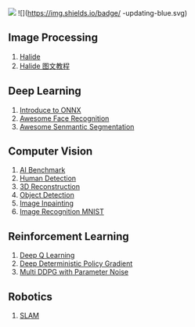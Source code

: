 ![](https://img.shields.io/badge/欢迎-welcome_to_my_github-blue.svg)
![](https://img.shields.io/badge/ -updating-blue.svg)

## Image Processing

1. [Halide](https://github.com/l5shi/halide)
2. [Halide 图文教程](https://github.com/l5shi/Halide_Tutorial)

## Deep Learning

1. [Introduce to ONNX](https://github.com/l5shi/ONNX_TUTORIAL)
2. [Awesome Face Recognition](https://github.com/l5shi/awesome-Face_Recognition)
3. [Awesome Senmantic Segmentation](https://github.com/l5shi/awesome-semantic-segmentation)

## Computer Vision
1. [AI Benchmark](https://github.com/l5shi/AI-Benchmark)
2. [Human Detection](https://github.com/l5shi/Human-Detection-In-Depth-Image)
3. [3D Reconstruction](https://github.com/l5shi/3D-reconstruction-and-Rendering)
4. [Object Detection](https://github.com/l5shi/Object-Detection-and-Color-Segmentation)
5. [Image Inpainting](https://github.com/l5shi/Image-Inpainting-and-Classification)
6. [Image Recognition MNIST](https://github.com/l5shi/Image-Recognition-on-MNIST-dataset)

## Reinforcement Learning

1. [Deep Q Learning](https://github.com/l5shi/Reinforcement-Learning-Deep-Q-Learning)
2. [Deep Deterministic Policy Gradient](https://github.com/l5shi/Reinforcement-Learning-DDPG)
3. [Multi DDPG with Parameter Noise](https://github.com/l5shi/Multi-DDPG-with-parameter-noise)

## Robotics
1. [SLAM](https://github.com/l5shi/Implement-SLAM-with-RGBD-measurements) 
